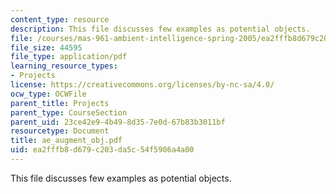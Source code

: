```yaml
---
content_type: resource
description: This file discusses few examples as potential objects.
file: /courses/mas-961-ambient-intelligence-spring-2005/ea2fffb8d679c203da5c54f5906a4a00_ae_augment_obj.pdf
file_size: 44595
file_type: application/pdf
learning_resource_types:
- Projects
license: https://creativecommons.org/licenses/by-nc-sa/4.0/
ocw_type: OCWFile
parent_title: Projects
parent_type: CourseSection
parent_uid: 23ce42e9-4b49-8d35-7e0d-67b83b3011bf
resourcetype: Document
title: ae_augment_obj.pdf
uid: ea2fffb8-d679-c203-da5c-54f5906a4a00
---
```

This file discusses few examples as potential objects.